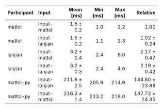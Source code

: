 | Participant | Input | Mean [ms] | Min [ms] | Max [ms] | Relative |
|:---|:---|---:|---:|---:|---:|
| mattcl | input-mattcl | 1.5 ± 0.2 | 1.0 | 2.2 | 1.00 |
| mattcl | input-lanjian | 1.5 ± 0.2 | 1.1 | 2.3 | 1.02 ± 0.24 |
| lanjian | input-mattcl | 3.2 ± 0.4 | 2.4 | 6.0 | 2.17 ± 0.47 |
| lanjian | input-lanjian | 3.2 ± 0.3 | 2.4 | 4.6 | 2.19 ± 0.42 |
| mattcl-py | input-lanjian | 211.8 ± 2.5 | 205.9 | 214.9 | 144.60 ± 23.88 |
| mattcl-py | input-mattcl | 216.3 ± 1.4 | 213.2 | 218.0 | 147.72 ± 24.35 |
